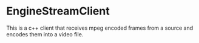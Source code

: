 # EngineStreamClient
This is a c++ client that receives mpeg encoded frames from a source and encodes them into a video file.
